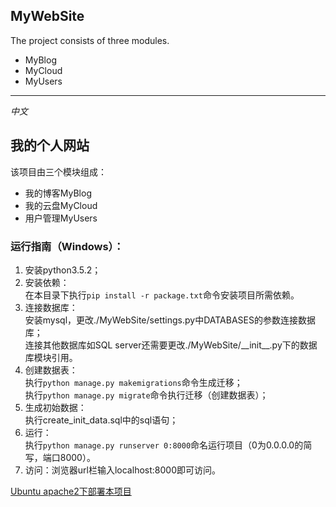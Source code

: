 MyWebSite
----------------
The project consists of three modules.
* MyBlog
* MyCloud
* MyUsers


----------------
_中文_

我的个人网站
----------------
该项目由三个模块组成：
* 我的博客MyBlog
* 我的云盘MyCloud
* 用户管理MyUsers

### 运行指南（Windows）：
1. 安装python3.5.2；
2. 安装依赖：  
   在本目录下执行`pip install -r package.txt`命令安装项目所需依赖。
3. 连接数据库：  
   安装mysql，更改./MyWebSite/settings.py中DATABASES的参数连接数据库；  
   连接其他数据库如SQL server还需要更改./MyWebSite/\_\_init\_\_.py下的数据库模块引用。
4. 创建数据表：  
   执行`python manage.py makemigrations`命令生成迁移；  
   执行`python manage.py migrate`命令执行迁移（创建数据表）；
5. 生成初始数据：  
   执行create_init_data.sql中的sql语句；
6. 运行：  
   执行`python manage.py runserver 0:8000`命名运行项目（0为0.0.0.0的简写，端口8000）。
7. 访问：浏览器url栏输入localhost:8000即可访问。

[Ubuntu apache2下部署本项目](https://www.chenjianxiong.cn/index.php/2018/11/13/ubuntu16_04_apache2_bu_shu_django2_xiang_mu/)




